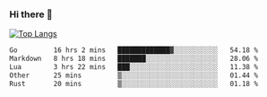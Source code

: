 ### Hi there 👋

<!--
**3Xpl0it3r/3Xpl0it3r** is a ✨ _special_ ✨ repository because its `README.md` (this file) appears on your GitHub profile.

Here are some ideas to get you started:

- 🔭 I’m currently working on ...
- 🌱 I’m currently learning ...
- 👯 I’m looking to collaborate on ...
- 🤔 I’m looking for help with ...
- 💬 Ask me about ...
- 📫 How to reach me: ...
- 😄 Pronouns: ...
- ⚡ Fun fact: ...
-->


[![Top Langs](https://github-readme-stats.vercel.app/api/top-langs/?username=3Xpl0it3r&layout=compact)](https://github.com/3Xpl0it3r/3Xpl0it3r)

<!--START_SECTION:waka-->

```txt
Go         16 hrs 2 mins   █████████████▓░░░░░░░░░░░   54.18 %
Markdown   8 hrs 18 mins   ███████░░░░░░░░░░░░░░░░░░   28.06 %
Lua        3 hrs 22 mins   ███░░░░░░░░░░░░░░░░░░░░░░   11.38 %
Other      25 mins         ▒░░░░░░░░░░░░░░░░░░░░░░░░   01.44 %
Rust       20 mins         ▒░░░░░░░░░░░░░░░░░░░░░░░░   01.18 %
```

<!--END_SECTION:waka-->
